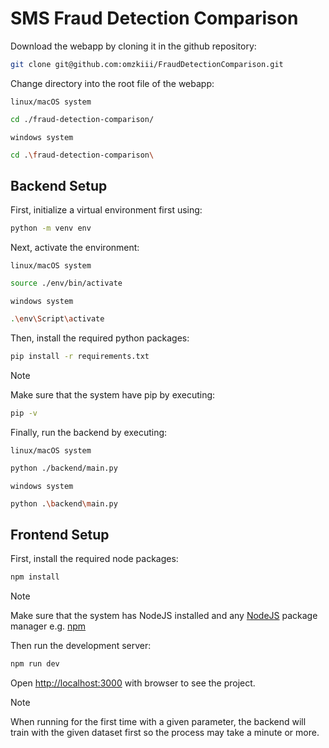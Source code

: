 # SMS Fraud Detection Comparison

Download the webapp by cloning it in the github repository:

```bash
git clone git@github.com:omzkiii/FraudDetectionComparison.git
```

Change directory into the root file of the webapp:

`linux/macOS system`
```bash
cd ./fraud-detection-comparison/
```

`windows system`
```bash
cd .\fraud-detection-comparison\
```

## Backend Setup

First, initialize a virtual environment first using:

```bash
python -m venv env
```

Next, activate the environment: 

`linux/macOS system`
```bash
source ./env/bin/activate
```

`windows system`
```bash
.\env\Script\activate
```

Then, install the required python packages: 

```bash
pip install -r requirements.txt
```

> [!NOTE]
> Make sure that the system have pip by executing:

```bash
pip -v
```

Finally, run the backend by executing:

`linux/macOS system`
```bash
python ./backend/main.py
```

`windows system`
```bash
python .\backend\main.py
```

## Frontend Setup

First, install the required node packages:

```bash
npm install
```

> [!NOTE]
> Make sure that the system has NodeJS installed and any [NodeJS](https://nodejs.org/en/download/package-manager) package manager e.g. [npm](https://docs.npmjs.com/downloading-and-installing-node-js-and-npm) 

Then run the development server:

```bash
npm run dev
```

Open [http://localhost:3000](http://localhost:3000) with browser to see the project.

> [!NOTE]
> When running for the first time with a given parameter, the backend will train with the given dataset first so the process may take a minute or more.

